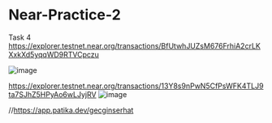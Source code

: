 # Near-Practice-2

Task 4 
https://explorer.testnet.near.org/transactions/BfUtwhJUZsM676FrhiA2crLKXxkXd5yqqWD9RTVCpczu

![image](https://user-images.githubusercontent.com/74310970/163678491-53af74c9-d82a-482a-a4a2-f181f84e6bc8.png)

https://explorer.testnet.near.org/transactions/13Y8s9nPwN5CfPsWFK4TLJ9ta7SJhZ5HPyAo6wLJyjRV
![image](https://user-images.githubusercontent.com/74310970/163678506-8d573b7b-68dd-4ea0-96a1-6a740e0f43d2.png)

//https://app.patika.dev/gecginserhat
